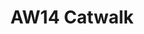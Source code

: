 ---
title: AW14 Catwalk
images:
- "/uploads/aw14/catwalk/helen-lawrence-aw14-catwalk-01.jpg"
- "/uploads/aw14/catwalk/helen-lawrence-aw14-catwalk-02.jpg"
- "/uploads/aw14/catwalk/helen-lawrence-aw14-catwalk-03.jpg"
- "/uploads/aw14/catwalk/helen-lawrence-aw14-catwalk-04.jpg"
- "/uploads/aw14/catwalk/helen-lawrence-aw14-catwalk-05.jpg"
- "/uploads/aw14/catwalk/helen-lawrence-aw14-catwalk-06.jpg"
- "/uploads/aw14/catwalk/helen-lawrence-aw14-catwalk-07.jpg"
- "/uploads/aw14/catwalk/helen-lawrence-aw14-catwalk-08.jpg"
- "/uploads/aw14/catwalk/helen-lawrence-aw14-catwalk-09.jpg"
- "/uploads/aw14/catwalk/helen-lawrence-aw14-catwalk-10.jpg"
- "/uploads/aw14/catwalk/helen-lawrence-aw14-catwalk-11.jpg"
- "/uploads/aw14/catwalk/helen-lawrence-aw14-catwalk-12.jpg"
- "/uploads/aw14/catwalk/helen-lawrence-aw14-catwalk-13.jpg"
- "/uploads/aw14/catwalk/helen-lawrence-aw14-catwalk-14.jpg"
layout: collection
---